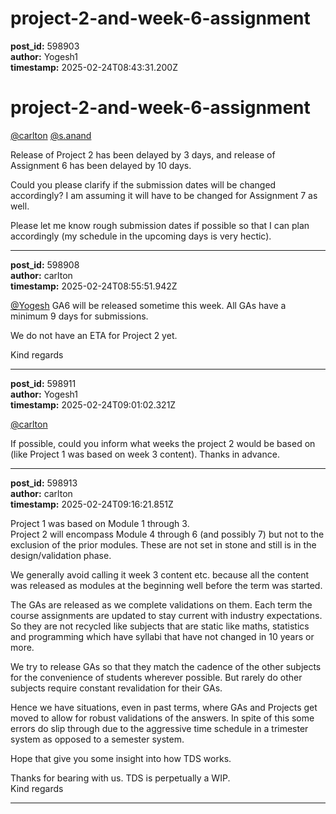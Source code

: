 # project-2-and-week-6-assignment

**post_id:** 598903  
**author:** Yogesh1  
**timestamp:** 2025-02-24T08:43:31.200Z

# project-2-and-week-6-assignment

[@carlton](/u/carlton) [@s.anand](/u/s.anand)

Release of Project 2 has been delayed by 3 days, and release of Assignment 6 has been delayed by 10 days.

Could you please clarify if the submission dates will be changed accordingly? I am assuming it will have to be changed for Assignment 7 as well.

Please let me know rough submission dates if possible so that I can plan accordingly (my schedule in the upcoming days is very hectic).

---

**post_id:** 598908  
**author:** carlton  
**timestamp:** 2025-02-24T08:55:51.942Z

[@Yogesh](/u/yogesh) GA6 will be released sometime this week. All GAs have a minimum 9 days for submissions.

We do not have an ETA for Project 2 yet.

Kind regards

---

**post_id:** 598911  
**author:** Yogesh1  
**timestamp:** 2025-02-24T09:01:02.321Z

[@carlton](/u/carlton)

If possible, could you inform what weeks the project 2 would be based on (like Project 1 was based on week 3 content). Thanks in advance.

---

**post_id:** 598913  
**author:** carlton  
**timestamp:** 2025-02-24T09:16:21.851Z

Project 1 was based on Module 1 through 3.  
Project 2 will encompass Module 4 through 6 (and possibly 7) but not to the exclusion of the prior modules. These are not set in stone and still is in the design/validation phase.

We generally avoid calling it week 3 content etc. because all the content was released as modules at the beginning well before the term was started.

The GAs are released as we complete validations on them. Each term the course assignments are updated to stay current with industry expectations. So they are not recycled like subjects that are static like maths, statistics and programming which have syllabi that have not changed in 10 years or more.

We try to release GAs so that they match the cadence of the other subjects for the convenience of students wherever possible. But rarely do other subjects require constant revalidation for their GAs.

Hence we have situations, even in past terms, where GAs and Projects get moved to allow for robust validations of the answers. In spite of this some errors do slip through due to the aggressive time schedule in a trimester system as opposed to a semester system.

Hope that give you some insight into how TDS works.

Thanks for bearing with us. TDS is perpetually a WIP.  
Kind regards

---

